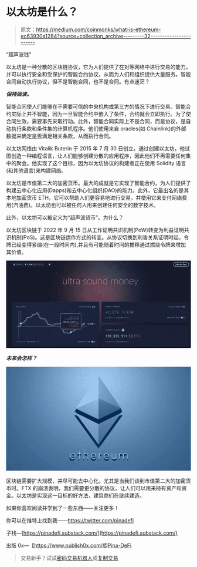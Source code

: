 # 以太坊是什么？

> 原文：<https://medium.com/coinmonks/what-is-ethereum-ec63930a1284?source=collection_archive---------32----------------------->

“超声波钱”

以太坊是一种分散的区块链协议，它为人们提供了在对等网络中进行交易的能力，并可以执行安全和受保护的智能合约协议，从而为人们和组织提供大量服务。智能合同自动执行协议，但不是智能合同，也不是合同。有点迷茫？

***保持阅读。***

智能合同使人们能够在不需要可信的中央机构或第三方的情况下进行交易。智能合约实际上并不智能，因为一旦智能合约中嵌入了条件，合约就会立即执行。为了使合同生效，需要事先采取行动。此外，智能合同实际上不是合同，而是协议，是自动执行条款和条件集的计算机程序。他们使用来自 oracles(如 Chainlink)的外部数据来确定是否满足相关条款，从而执行合同。

以太坊网络由 Vitalik Buterin 于 2015 年 7 月 30 日创立。通过创建以太坊，他试图创造一种编程语言，让人们能够创建分散的应用程序，因此他们不再需要任何集中的聚会。他实现了这个目标，因为以太坊协议的构建者正在使用 Solidity 语言(和其他语言)来构建网络。

以太坊是市值第二大的加密货币。最大的成就是它实现了智能合约，为人们提供了构建去中心化应用(Dapps)和去中心化组织(DAO)的能力。此外，它最出名的是其本地加密货币 ETH，它可以帮助人们更容易地进行交易，并使用它来支付网络费用(汽油费)。以太坊也可以被任何人用来创建任何安全的数字技术。

此外，以太坊可以被定义为“超声波货币”。为什么？

以太坊区块链于 2022 年 9 月 15 日从工作证明共识机制(PoW)转变为利益证明共识机制(PoS)。这是区块链运作方式的转变。从协议切换到利害关系证明时起，令牌已经变得紧缩(在一段时间内),并且有可能随着时间的推移通过燃烧令牌来增加其价值。

![](img/9dd7abd6c7d2c756fc096aec8ef2c50f.png)

***未来会怎样？***

![](img/4337674a566c083019b677979a869609.png)

区块链需要扩大规模，并尽可能去中心化。尤其是当我们谈到市值第二大的加密货币时。FTX 的崩溃表明，我们需要更分散的协议，让人们可以用来持有资产和资金。以太坊是实现这一目标的好方法，建筑商们在继续建造。

如果你喜欢阅读并学到了一些东西——关注更多！

你可以在推特上找到我——https://twitter.com/pinadefi

子栈—[https://pinadefi.substack.com/](https://pinadefi.substack.com/)

出版 0x—【https://www.publish0x.com/@Pina-DeFi 

> 交易新手？试试[密码交易机器人](/coinmonks/crypto-trading-bot-c2ffce8acb2a)或[复制交易](/coinmonks/top-10-crypto-copy-trading-platforms-for-beginners-d0c37c7d698c)